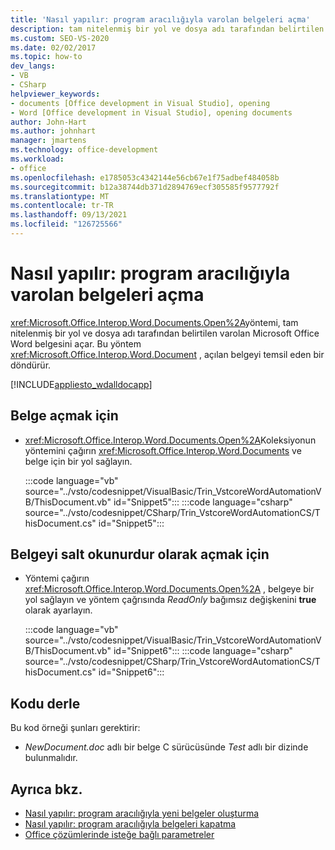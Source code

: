 ```yaml
---
title: 'Nasıl yapılır: program aracılığıyla varolan belgeleri açma'
description: tam nitelenmiş bir yol ve dosya adı tarafından belirtilen mevcut bir Microsoft Word belgeyi açmak için open metodunu nasıl kullanacağınızı öğrenin.
ms.custom: SEO-VS-2020
ms.date: 02/02/2017
ms.topic: how-to
dev_langs:
- VB
- CSharp
helpviewer_keywords:
- documents [Office development in Visual Studio], opening
- Word [Office development in Visual Studio], opening documents
author: John-Hart
ms.author: johnhart
manager: jmartens
ms.technology: office-development
ms.workload:
- office
ms.openlocfilehash: e1785053c4342144e56cb67e1f75adbef484058b
ms.sourcegitcommit: b12a38744db371d2894769ecf305585f9577792f
ms.translationtype: MT
ms.contentlocale: tr-TR
ms.lasthandoff: 09/13/2021
ms.locfileid: "126725566"
---
```

# <a name="how-to-programmatically-open-existing-documents"></a>Nasıl yapılır: program aracılığıyla varolan belgeleri açma
  <xref:Microsoft.Office.Interop.Word.Documents.Open%2A>yöntemi, tam nitelenmiş bir yol ve dosya adı tarafından belirtilen varolan Microsoft Office Word belgesini açar. Bu yöntem <xref:Microsoft.Office.Interop.Word.Document> , açılan belgeyi temsil eden bir döndürür.

 [!INCLUDE[appliesto_wdalldocapp](../vsto/includes/appliesto-wdalldocapp-md.md)]

## <a name="to-open-a-document"></a>Belge açmak için

- <xref:Microsoft.Office.Interop.Word.Documents.Open%2A>Koleksiyonun yöntemini çağırın <xref:Microsoft.Office.Interop.Word.Documents> ve belge için bir yol sağlayın.

     :::code language="vb" source="../vsto/codesnippet/VisualBasic/Trin_VstcoreWordAutomationVB/ThisDocument.vb" id="Snippet5":::
     :::code language="csharp" source="../vsto/codesnippet/CSharp/Trin_VstcoreWordAutomationCS/ThisDocument.cs" id="Snippet5":::

## <a name="to-open-a-document-as-read-only"></a>Belgeyi salt okunurdur olarak açmak için

- Yöntemi çağırın <xref:Microsoft.Office.Interop.Word.Documents.Open%2A> , belgeye bir yol sağlayın ve yöntem çağrısında *ReadOnly* bağımsız değişkenini **true** olarak ayarlayın.

     :::code language="vb" source="../vsto/codesnippet/VisualBasic/Trin_VstcoreWordAutomationVB/ThisDocument.vb" id="Snippet6":::
     :::code language="csharp" source="../vsto/codesnippet/CSharp/Trin_VstcoreWordAutomationCS/ThisDocument.cs" id="Snippet6":::

## <a name="compile-the-code"></a>Kodu derle
 Bu kod örneği şunları gerektirir:

- *NewDocument.doc* adlı bir belge C sürücüsünde *Test* adlı bir dizinde bulunmalıdır.

## <a name="see-also"></a>Ayrıca bkz.
- [Nasıl yapılır: program aracılığıyla yeni belgeler oluşturma](../vsto/how-to-programmatically-create-new-documents.md)
- [Nasıl yapılır: program aracılığıyla belgeleri kapatma](../vsto/how-to-programmatically-close-documents.md)
- [Office çözümlerinde isteğe bağlı parametreler](../vsto/optional-parameters-in-office-solutions.md)
